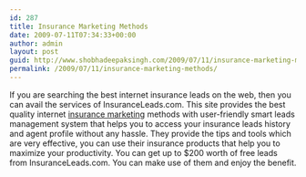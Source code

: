 ```yaml
---
id: 287
title: Insurance Marketing Methods
date: 2009-07-11T07:34:33+00:00
author: admin
layout: post
guid: http://www.shobhadeepaksingh.com/2009/07/11/insurance-marketing-methods/
permalink: /2009/07/11/insurance-marketing-methods/
---
```

If you are searching the best internet insurance leads on the web, then you can avail the services of InsuranceLeads.com. This site provides the best quality internet [insurance marketing](http://www.insuranceleads.com/insurance-marketing.aspx) methods with user-friendly smart leads management system that helps you to access your insurance leads history and agent profile without any hassle. They provide the tips and tools which are very effective, you can use their insurance products that help you to maximize your productivity. You can get up to $200 worth of free leads from InsuranceLeads.com. You can make use of them and enjoy the benefit.